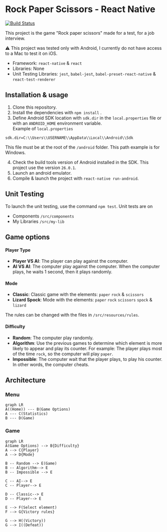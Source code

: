 # Rock Paper Scissors - React Native
[![Build Status](https://travis-ci.org/Witrix/react-native_rock-paper-scissors.svg?branch=master)](https://travis-ci.org/Witrix/react-native_rock-paper-scissors)
  
This project is the game "Rock paper scissors" made for a test, for a job interview.

:warning: This project was tested only with Android, I currently do not have access to a Mac to test it on iOS.

- Framework: `react-native` & `react`
- Libraries: None
- Unit Testing Libraries: `jest`, `babel-jest`, `babel-preset-react-native` & `react-test-renderer`


  
## Installation  & usage
1. Clone this repository.
2. Install the dependencies with `npm install`  .
3. Define Android SDK location with `sdk.dir` in the `local.properties` file or with an `ANDROID_HOME` environment variable.  
Example of `local.properties`  
```  
sdk.dir=C:\\Users\\USERNAME\\AppData\\Local\\Android\\Sdk  
```  
This file must be at the root of the `/android` folder. This path example is for Windows.  

4. Check the build tools version of Android installed in the SDK. This project use the version `26.0.1`.
5. Launch an android emulator.
6. Compile & launch the project with `react-native run-android`.

## Unit Testing
To launch the unit testing, use the command `npm test`.
Unit tests are on
- Components `/src/components`
- My Libraries `/src/my-lib`

## Game options
#### Player Type
- **Player VS AI**: The player can play against the computer.
- **AI VS AI**: The computer play against the computer. When the computer plays, he waits 1 second, then it plays randomly.
#### Mode
- **Classic**: Classic game with the elements: `paper` `rock` & `scissors`
- **Lizard Spock**: Mode with the elements: `paper` `rock` `scissors` `spock` & `lizard`

The rules can be changed with the files in `/src/resources/rules`.
#### Difficulty
- **Random**: The computer play randomly.
- **Algorithm**: Use the previous games to determine which element is more likely to appear and play its counter. For example: The player plays most of the time `rock`, so the computer will play `paper`.
- **Impossible**: The computer wait that the player plays, to play his counter. In other words, the computer cheats.


## Architecture
### Menu
```mermaid
graph LR
A((Home)) --- B(Game Options)
A --- C(Statistics)
B --- D(Game)
```

### Game
```mermaid
graph LR
A(Game Options) --> B{Difficulty}
A --> C{Player}
A --> D{Mode}

B -- Random --> E(Game)
B -- Algorithm--> E
B -- Impossible --> E

C -- AI--> E
C -- Player--> E

D -- Classic--> E
D -- Player--> E

E --> F(Select element)
F --> G{Victory rules}

G --> H((Victory))
G --> I((Defeat))
```